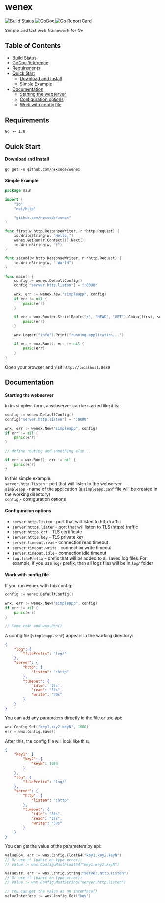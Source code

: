 # wenex

[![Build Status](https://api.travis-ci.com/nexcode/wenex.svg?branch=master)](https://travis-ci.com/nexcode/wenex)
[![GoDoc](https://godoc.org/github.com/nexcode/wenex?status.svg)](https://godoc.org/github.com/nexcode/wenex)
[![Go Report Card](https://goreportcard.com/badge/github.com/nexcode/wenex)](https://goreportcard.com/report/github.com/nexcode/wenex)

Simple and fast web framework for Go

## Table of Contents

* [Build Status](https://travis-ci.org/nexcode/wenex)
* [GoDoc Reference](https://godoc.org/github.com/nexcode/wenex)
* [Requirements](#requirements)
* [Quick Start](#quick-start)
  * [Download and Install](#download-and-install)
  * [Simple Example](#simple-example)
* [Documentation](#documentation)
  * [Starting the webserver](#starting-the-webserver)
  * [Configuration options](#configuration-options)
  * [Work with config file](#work-with-config-file)

## Requirements

    Go >= 1.8

## Quick Start

#### Download and Install

    go get -u github.com/nexcode/wenex

#### Simple Example

```go
package main

import (
	"io"
	"net/http"

	"github.com/nexcode/wenex"
)

func first(w http.ResponseWriter, r *http.Request) {
	io.WriteString(w, "Hello,")
	wenex.GetRun(r.Context()).Next()
	io.WriteString(w, "!")
}

func second(w http.ResponseWriter, r *http.Request) {
	io.WriteString(w, " World")
}

func main() {
	config := wenex.DefaultConfig()
	config["server.http.listen"] = ":8080"

	wnx, err := wenex.New("simpleapp", config)
	if err != nil {
		panic(err)
	}

	if err = wnx.Router.StrictRoute("/", "HEAD", "GET").Chain(first, second); err != nil {
		panic(err)
	}

	wnx.Logger("info").Print("running application...")

	if err = wnx.Run(); err != nil {
		panic(err)
	}
}
```

Open your browser and visit `http://localhost:8080`

## Documentation

#### Starting the webserver

In its simplest form, a webserver can be started like this:

```go
config := wenex.DefaultConfig()
config["server.http.listen"] = ":8080"

wnx, err := wenex.New("simpleapp", config)
if err != nil {
	panic(err)
}

// define routing and something else...

if err = wnx.Run(); err != nil {
	panic(err)
}
```

In this simple example:  
`server.http.listen` - port that will listen to the webserver  
`simpleapp` - name of the application (a `simpleapp.conf` file will be created in the working directory)  
`config` - configuration options

#### Configuration options

* `server.http.listen` - port that will listen to http traffic
* `server.https.listen` - port that will listen to TLS (https) traffic
* `server.https.crt` - TLS certificate
* `server.https.key` - TLS private key
* `server.timeout.read` - connection read timeout
* `server.timeout.write` - connection write timeout
* `server.timeout.idle` - connection idle timeout
* `log.filePrefix` - prefix that will be added to all saved log files.
	For example, if you use `log/` prefix, then all logs files will be in `log/` folder

#### Work with config file

If you run wenex with this config:
```go
config := wenex.DefaultConfig()

wnx, err := wenex.New("simpleapp", config)
if err != nil {
	panic(err)
}

// Some code and wnx.Run()
```

A config file (`simpleapp.conf`) appears in the working directory:
```json
{
    "log": {
        "filePrefix": "log/"
    },
    "server": {
        "http": {
            "listen": ":http"
        },
        "timeout": {
            "idle": "30s",
            "read": "30s",
            "write": "30s"
        }
    }
}
```

You can add any parameters directly to the file or use api:
```go
wnx.Config.Set("key1.key2.keyN", 1000)
err = wnx.Config.Save()
```

After this, the config file will look like this:
```json
{
    "key1": {
        "key2": {
            "keyN": 1000
        }
    },
    "log": {
        "filePrefix": "log/"
    },
    "server": {
        "http": {
            "listen": ":http"
        },
        "timeout": {
            "idle": "30s",
            "read": "30s",
            "write": "30s"
        }
    }
}
```

You can get the value of the parameters by api:
```go
valueF64, err := wnx.Config.Float64("key1.key2.keyN")
// Or use it (panic on type error):
// value := wnx.Config.MustFloat64("key1.key2.keyN")

valueStr, err := wnx.Config.String("server.http.listen")
// Or use it (panic on type error):
// value := wnx.Config.MustString("server.http.listen")

// You can get the value as an interface{}
valueInterface := wnx.Config.Get("key")
```
